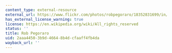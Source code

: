 ```yaml
---
content_type: external-resource
external_url: https://www.flickr.com/photos/robpegoraro/18352831699/in/photolist-97Kh9e-pPm6Zh-qTnJBn-tXM4sK-5BJoxP
has_external_license_warning: true
license: https://en.wikipedia.org/wiki/All_rights_reserved
status: ''
title: Rob Pegoraro
uid: 2aaa4450-3b9d-4664-8b4d-cfaaff4fb4da
wayback_url: ''
---
```

